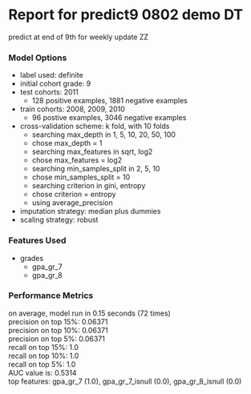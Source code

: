 # Report for predict9 0802 demo DT
predict at end of 9th for weekly update ZZ

### Model Options
* label used: definite
* initial cohort grade: 9
* test cohorts: 2011
	 * 128 positive examples, 1881 negative examples
* train cohorts: 2008, 2009, 2010
	 * 96 postive examples, 3046 negative examples
* cross-validation scheme: k fold, with 10 folds
	 * searching max_depth in 1, 5, 10, 20, 50, 100
	 * chose max_depth = 1
	 * searching max_features in sqrt, log2
	 * chose max_features = log2
	 * searching min_samples_split in 2, 5, 10
	 * chose min_samples_split = 10
	 * searching criterion in gini, entropy
	 * chose criterion = entropy
	 * using average_precision
* imputation strategy: median plus dummies
* scaling strategy: robust

### Features Used
* grades
	 * gpa_gr_7
	 * gpa_gr_8

### Performance Metrics
on average, model run in 0.15 seconds (72 times) <br/>precision on top 15%: 0.06371 <br/>precision on top 10%: 0.06371 <br/>precision on top 5%: 0.06371 <br/>recall on top 15%: 1.0 <br/>recall on top 10%: 1.0 <br/>recall on top 5%: 1.0 <br/>AUC value is: 0.5314 <br/>top features: gpa_gr_7 (1.0), gpa_gr_7_isnull (0.0), gpa_gr_8_isnull (0.0)
